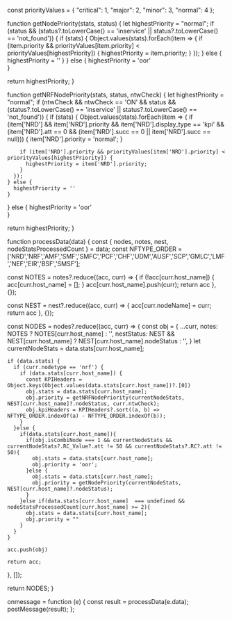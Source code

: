 const priorityValues = { "critical": 1, "major": 2, "minor": 3, "normal": 4 };

function getNodePriority(stats, status) {
  let highestPriority = "normal";
  if (status && (status?.toLowerCase() == 'inservice' || status?.toLowerCase() == 'not_found')) {
    if (stats) {
      Object.values(stats).forEach(item => {
        if (item.priority && priorityValues[item.priority] < priorityValues[highestPriority]) {
          highestPriority = item.priority;
        }
      });
    } else {
      highestPriority = ''
    }
  } else {
    highestPriority = 'oor'    
  }

  return highestPriority;
}

function getNRFNodePriority(stats, status, ntwCheck) {
  let highestPriority = "normal";
  if (ntwCheck && ntwCheck == 'ON' && status && (status?.toLowerCase() == 'inservice' || status?.toLowerCase() == 'not_found')) {
    if (stats) {
      Object.values(stats).forEach(item => {
        if (item['NRD'] && item['NRD'].priority && item['NRD'].display_type == 'kpi' && (item['NRD'].att == 0 && (item['NRD'].succ == 0 || item['NRD'].succ == null))) {
          item['NRD'].priority = 'normal';
        }
        
        if (item['NRD'].priority && priorityValues[item['NRD'].priority] < priorityValues[highestPriority]) {
          highestPriority = item['NRD'].priority;
        }
      });
    } else {
      highestPriority = ''
    }
  } else {
    highestPriority = 'oor'    
  }

  return highestPriority;
}

function processData(data) {
  const { nodes, notes, nest, nodeStatsProcessedCount } = data;
  const NFTYPE_ORDER = ['NRD','NRF','AMF','SMF','SMFC','PCF','CHF','UDM','AUSF','SCP','GMLC','LMF','NEF','EIR','BSF','SMSF'];

  const NOTES = notes?.reduce((acc, curr) => {
    if (!acc[curr.host_name]) {
      acc[curr.host_name] = [];
    }
    acc[curr.host_name].push(curr);
    return acc
  }, {});

  const NEST = nest?.reduce((acc, curr) => {
    acc[curr.nodeName] = curr;
    return acc
  }, {});

  const NODES = nodes?.reduce((acc, curr) => {
    const obj = {
      ...curr,
      notes: NOTES ? NOTES[curr.host_name] : '',
      nestStatus: NEST && NEST[curr.host_name] ? NEST[curr.host_name].nodeStatus : '',
    }
    let currentNodeStats = data.stats[curr.host_name];
    
    if (data.stats) {
      if (curr.nodetype == 'nrf') {
        if (data.stats[curr.host_name]) {
          const KPIHeaders = Object.keys(Object.values(data.stats[curr.host_name])?.[0])
          obj.stats = data.stats[curr.host_name];
          obj.priority = getNRFNodePriority(currentNodeStats, NEST[curr.host_name]?.nodeStatus, curr.ntwCheck);
          obj.kpiHeaders = KPIHeaders?.sort((a, b) => NFTYPE_ORDER.indexOf(a) - NFTYPE_ORDER.indexOf(b));
        }
      }else {
        if(data.stats[curr.host_name]){
          if(obj.isCombiNode === 1 && currentNodeStats && currentNodeStats?.RC_Value?.att != 50 && currentNodeStats?.RC?.att != 50){
            obj.stats = data.stats[curr.host_name];
            obj.priority = 'oor';
          }else {
            obj.stats = data.stats[curr.host_name];
            obj.priority = getNodePriority(currentNodeStats, NEST[curr.host_name]?.nodeStatus);
          }
        }else if(data.stats[curr.host_name]  === undefined && nodeStatsProcessedCount[curr.host_name] >= 2){
          obj.stats = data.stats[curr.host_name];
          obj.priority = ""
        }
      }
    }

    acc.push(obj)

    return acc;
  }, []);

  return NODES;
}


onmessage = function (e) {
  const result = processData(e.data);
  postMessage(result);
};

